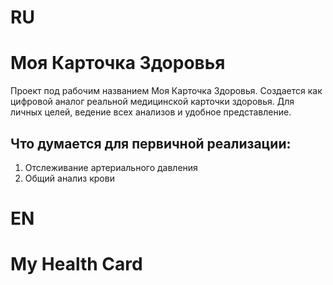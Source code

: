 # RU
# Моя Карточка Здоровья

Проект под рабочим названием Моя Карточка Здоровья. Создается как цифровой аналог реальной медицинской карточки здоровья.
Для личных целей, ведение всех анализов и удобное представление.

## Что думается для первичной реализации:
1. Отслеживание артериального давления
2. Общий анализ крови


# EN
# My Health Card